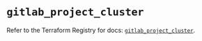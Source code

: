 # `gitlab_project_cluster`

Refer to the Terraform Registry for docs: [`gitlab_project_cluster`](https://registry.terraform.io/providers/gitlabhq/gitlab/17.6.1/docs/resources/project_cluster).
